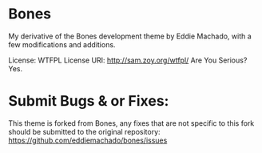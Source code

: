 # Bones

My derivative of the Bones development theme by Eddie Machado, with a few modifications and additions.

License: WTFPL
License URI: http://sam.zoy.org/wtfpl/
Are You Serious? Yes.

# Submit Bugs & or Fixes:

This theme is forked from Bones, any fixes that are not specific to this fork should be submitted to the original repository:
https://github.com/eddiemachado/bones/issues
